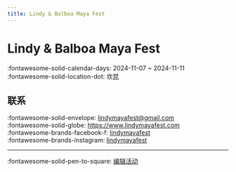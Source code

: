 ```yaml
---
title: Lindy & Balboa Maya Fest
---
```


# Lindy & Balboa Maya Fest 

:fontawesome-solid-calendar-days: 2024-11-07 ~ 2024-11-11  
:fontawesome-solid-location-dot: 坎昆  


## 联系

:fontawesome-solid-envelope: <lindymayafest@gmail.com>  
:fontawesome-solid-globe: <https://www.lindymayafest.com>  
:fontawesome-brands-facebook-f: [lindymayafest](https://www.facebook.com/lindymayafest)  
:fontawesome-brands-instagram: [lindymayafest](http://instagram.com/lindymayafest)  

---

:fontawesome-solid-pen-to-square: [编辑活动](https://github.com/swingdance/events/issues/new?assignees=&labels=update+event&projects=&template=03-update_entity.yml&title=Update%20Event%3A%20es_MX%20%E2%80%A2%20Lindy%20%26%20Balboa%20Maya%20Fest&region=es_MX&year=2024&id=lindy-n-balboa-maya-fest&name=Lindy%20%26%20Balboa%20Maya%20Fest&org_id=)
